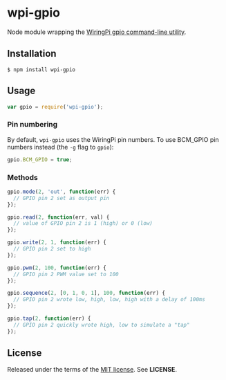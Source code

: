 wpi-gpio
========
Node module wrapping the
[WiringPi gpio command-line utility](https://projects.drogon.net/raspberry-pi/wiringpi/the-gpio-utility/).

Installation
------------

    $ npm install wpi-gpio

Usage
-----

```javascript
var gpio = require('wpi-gpio');
```

### Pin numbering
By default, `wpi-gpio` uses the WiringPi pin numbers. To use BCM_GPIO pin
numbers instead (the `-g` flag to `gpio`):

```javascript
gpio.BCM_GPIO = true;
```

### Methods


```javascript
gpio.mode(2, 'out', function(err) {
  // GPIO pin 2 set as output pin
});
```
```javascript
gpio.read(2, function(err, val) {
  // value of GPIO pin 2 is 1 (high) or 0 (low)
});
```

```javascript
gpio.write(2, 1, function(err) {
  // GPIO pin 2 set to high
});
```

```javascript
gpio.pwm(2, 100, function(err) {
  // GPIO pin 2 PWM value set to 100
});
```

```javascript
gpio.sequence(2, [0, 1, 0, 1], 100, function(err) {
  // GPIO pin 2 wrote low, high, low, high with a delay of 100ms
});
```

```javascript
gpio.tap(2, function(err) {
  // GPIO pin 2 quickly wrote high, low to simulate a "tap"
});
```

License
-------
Released under the terms of the
[MIT license](http://tldrlegal.com/license/mit-license). See **LICENSE**.
